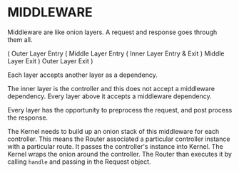 MIDDLEWARE
==========

Middleware are like onion layers. A request and response goes through them all.

( Outer Layer Entry ( Middle Layer Entry ( Inner Layer Entry & Exit ) Middle Layer Exit ) Outer Layer Exit )

Each layer accepts another layer as a dependency.

The inner layer is the controller and this does not accept a middleware dependency. Every layer above it accepts a middleware dependency.

Every layer has the opportunity to preprocess the request, and post process the response.

The Kernel needs to build up an onion stack of this middleware for each controller. This means the Router associated a particular controller instance with a particular route. It passes the controller's instance into Kernel. The Kernel wraps the onion around the controller. The Router than executes it by calling `handle` and passing in the Request object.